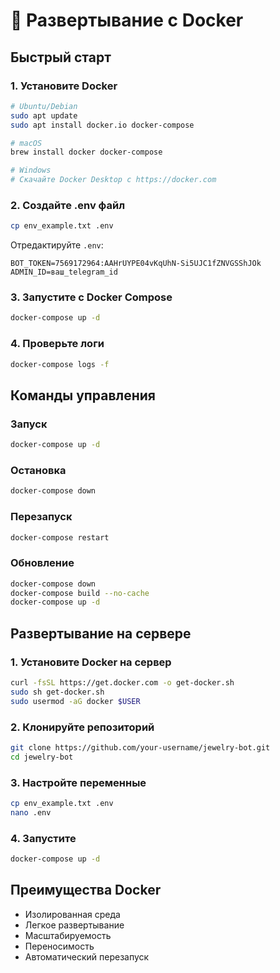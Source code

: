 # 🐳 Развертывание с Docker

## Быстрый старт

### 1. Установите Docker
```bash
# Ubuntu/Debian
sudo apt update
sudo apt install docker.io docker-compose

# macOS
brew install docker docker-compose

# Windows
# Скачайте Docker Desktop с https://docker.com
```

### 2. Создайте .env файл
```bash
cp env_example.txt .env
```

Отредактируйте `.env`:
```env
BOT_TOKEN=7569172964:AAHrUYPE04vKqUhN-Si5UJC1fZNVGSShJOk
ADMIN_ID=ваш_telegram_id
```

### 3. Запустите с Docker Compose
```bash
docker-compose up -d
```

### 4. Проверьте логи
```bash
docker-compose logs -f
```

## Команды управления

### Запуск
```bash
docker-compose up -d
```

### Остановка
```bash
docker-compose down
```

### Перезапуск
```bash
docker-compose restart
```

### Обновление
```bash
docker-compose down
docker-compose build --no-cache
docker-compose up -d
```

## Развертывание на сервере

### 1. Установите Docker на сервер
```bash
curl -fsSL https://get.docker.com -o get-docker.sh
sudo sh get-docker.sh
sudo usermod -aG docker $USER
```

### 2. Клонируйте репозиторий
```bash
git clone https://github.com/your-username/jewelry-bot.git
cd jewelry-bot
```

### 3. Настройте переменные
```bash
cp env_example.txt .env
nano .env
```

### 4. Запустите
```bash
docker-compose up -d
```

## Преимущества Docker
- Изолированная среда
- Легкое развертывание
- Масштабируемость
- Переносимость
- Автоматический перезапуск 